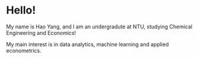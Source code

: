 # Hello!

My name is Hao Yang, and I am an undergradute at NTU, studying Chemical Engineering and Economics!

My main interest is in data analytics, machine learning and applied econometrics.

~~~~~
